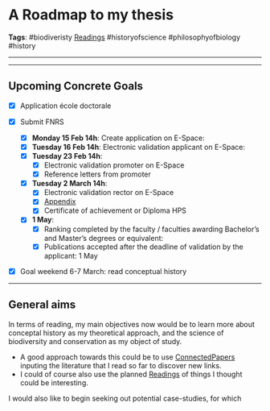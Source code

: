 # A Roadmap to my thesis

**Tags**: #biodiveristy [Readings](Readings.md) #historyofscience #philosophyofbiology #history


---
---

## Upcoming Concrete Goals 
- [x] Application école doctorale
- [x] Submit FNRS
	- [x] **Monday 15 Feb 14h**: Create application on E-Space: 
	- [x] **Tuesday 16 Feb 14h**: Electronic validation applicant on E-Space: 
	- [x] **Tuesday 23 Feb 14h**: 
		- [x] Electronic validation promoter on E-Space
		- [x] Reference letters from promoter
	- [x] **Tuesday 2 March 14h**:
		- [x] Electronic validation rector on E-Space
		- [x] [Appendix](https://e-space.frs-fnrs.be/documents_publics/ressource/annexe_adm_asp_en.pdf)
		- [x] Certificate of achievement or Diploma HPS
	- [x] **1 May**: 
		- [x] Ranking completed by the faculty / faculties awarding Bachelor’s and Master’s degrees or equivalent: 
		- [x] Publications accepted after the deadline of validation by the applicant: 1 May
- [x] Goal weekend 6-7 March: read conceptual history



---

## General aims

In terms of reading, my main objectives now would be to learn more about conceptal history as my theoretical approach, and the science of biodiversity and conservation as my object of study. 
- A good approach towards this could be to use [ConnectedPapers](https://www.connectedpapers.com/) inputing the literature that I read so far to discover new links.
- I could of course also use the planned [Readings](Readings.md) of things I thought could be interesting. 

I would also like to begin seeking out potential case-studies, for which
